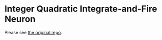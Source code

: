 # Integer Quadratic Integrate-and-Fire Neuron

Please see [the original repo](https://github.com/twetto/iq-neuron).
